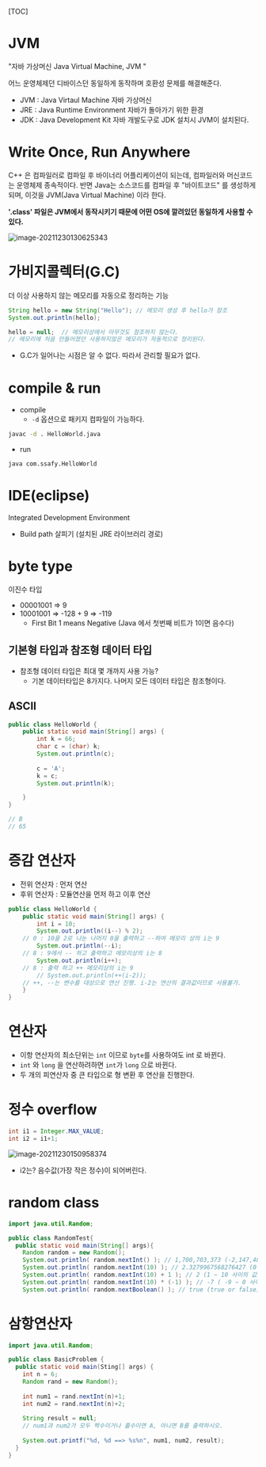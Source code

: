[TOC]

# JVM

"자바 가상머신 Java Virtual Machine, JVM "

어느 운영체제던 디바이스던 동일하게 동작하며 호환성 문제를 해결해준다.

- JVM : Java Virtaul Machine 자바 가상머신
- JRE : Java Runtime Environment 자바가 돌아가기 위한 환경
- JDK : Java Development Kit 자바 개발도구로 JDK 설치시 JVM이 설치된다.



# Write Once, Run Anywhere

C++ 은 컴파일러로 컴파일 후 바이너리 어플리케이션이 되는데, 컴파일러와 머신코드는 운영체제 종속적이다.  반면 Java는 소스코드를 컴파일 후 "바이트코드" 를 생성하게 되며, 이것을 JVM(Java Virtual Machine) 이라 한다. 

**'.class' 파일은 JVM에서 동작시키기 때문에 어떤 OS에 깔려있던 동일하게 사용할 수 있다.**

![image-20211230130625343](java_이론.assets/image-20211230130625343.png)



# 가비지콜렉터(G.C)

더 이상 사용하지 않는 메모리를 자동으로 정리하는 기능

```java
String hello = new String("Hello"); // 메모리 생성 후 hello가 참조
System.out.println(hello);

hello = null;  // 메모리상에서 아무것도 참조하지 않는다.
// 메모리에 처음 만들어졌던 사용하지않은 메모리가 자동적으로 정리된다.
```

- G.C가 일어나는 시점은 알 수 없다.  따라서 관리할 필요가 없다.



# compile & run

- compile
  - `-d` 옵션으로 패키지 컴파일이 가능하다.

```bash
javac -d . HelloWorld.java
```

- run

```bash
java com.ssafy.HelloWorld
```



# IDE(eclipse)

Integrated Development Environment

- Build path 살피기 (설치된 JRE 라이브러리 경로)



# byte type

이진수 타입

- 00001001 => 9
- 10001001 => -128 + 9 => -119
  - First Bit 1 means Negative (Java 에서 첫번째 비트가 1이면 음수다)



## 기본형 타입과 참조형 데이터 타입

- 참조형 데이터 타입은 최대 몇 개까지 사용 가능?
  - 기본 데이터타입은 8가지다. 나머지 모든 데이터 타입은 참조형이다.



## ASCII

```java
public class HelloWorld {
	public static void main(String[] args) {
		int k = 66;
		char c = (char) k;
		System.out.println(c);
		
		c = 'A';
		k = c;
		System.out.println(k);

	}
}

// B
// 65
```



# 증감 연산자

- 전위 연산자 : 먼저 연산
- 후위 연산자 : 모듈연산을 먼저 하고 이후 연산

```java
public class HelloWorld {
	public static void main(String[] args) {
		int i = 10;
		System.out.println((i--) % 2); 
    // 0 : 10을 2로 나눈 나머지 0을 출력하고 --하여 메모리 상의 i는 9
		System.out.println(--i); 
    // 8 : 9에서 -- 하고 출력하고 메모리상의 i는 8
		System.out.println(i++); 
    // 8 : 출력 하고 ++ 메모리상의 i는 9
		// System.out.println(++(i-2)); 
    // ++, --는 변수를 대상으로 연산 진행. i-2는 연산의 결과값이므로 사용불가.
	}
}

```



# 연산자

- 이항 연산자의 최소단위는 `int` 이므로 `byte`를 사용하여도 int 로 바뀐다.
- `int` 와 `long` 을 연산하려하면 `int`가 `long` 으로 바뀐다.
- 두 개의 피연산자 중 큰 타입으로 형 변환 후 연산을 진행한다.



# 정수 overflow

```java
int i1 = Integer.MAX_VALUE;
int i2 = i1+1;
```

![image-20211230150958374](java_이론.assets/image-20211230150958374.png)

- i2는? 음수값(가장 작은 정수)이 되어버린다.



# random class

```java
import java.util.Random;

public class RandomTest{ 
  public static void main(String[] args){ 
    Random random = new Random(); 
    System.out.println( random.nextInt() ); // 1,700,703,373 (-2,147,483,648 ~ 2,147,483,647 사이의 값) 
    System.out.println( random.nextInt(10) ); // 2.3279967568276427 (0 ~ 9 사이의 값) 
    System.out.println( random.nextInt(10) + 1 ); // 2 (1 ~ 10 사이의 값) 
    System.out.println( random.nextInt(10) * (-1) ); // -7 ( -9 ~ 0 사이의 값) 
    System.out.println( random.nextBoolean() ); // true (true or false) } }\
```



# 삼항연산자

```java
import java.util.Random;

public class BasicProblem {
  public static void main(Sting[] args) {
    int n = 6;
    Random rand = new Random();
    
    int num1 = rand.nextInt(n)+1;
    int num2 = rand.nextInt(n)+2;
    
    String result = null;
    // num1과 num2가 모두 짝수이거나 홀수이면 A, 아니면 B를 출력하시오.
    
    System.out.printf("%d, %d ==> %s%n", num1, num2, result);
  }
}
```




